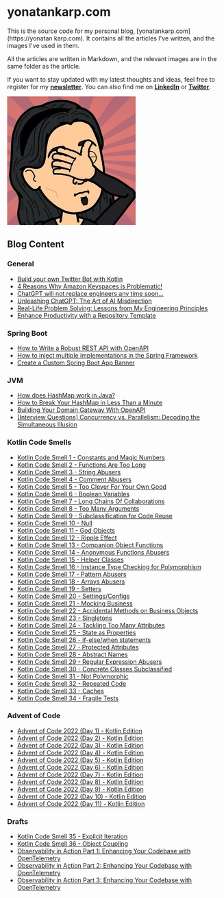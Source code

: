 # yonatankarp.com

This is the source code for my personal blog, [yonatankarp.com](https://yonatan
karp.com).
It contains all the articles I've written, and the images I've used in them.

All the articles are written in Markdown, and the relevant images are in the
same folder as the article.

If you want to stay updated with my latest thoughts and ideas, feel free to
register for my [**newsletter**](https://yonatankarp.com/newsletter). You can
also find me on [**LinkedIn**](https://www.linkedin.com/in/yonatankarp/) or
[**Twitter**](https://twitter.com/yonatan_karp).


![logo](logo.jpeg)

## Blog Content

### General

 - [Build your own Twitter Bot with Kotlin](001-build-your-own-twitter-bot-with-kotlin)
 - [4 Reasons Why Amazon Keyspaces is Problematic!](003-4-reasons-why-amazon-keyspaces-is-problematic.md)
 - [ChatGPT will not replace engineers any time soon...](032-chatgpt-will-not-replace-engineers-any-time-soon.md)
 - [Unleashing ChatGPT: The Art of AI Misdirection](037-unleashing-chatgpt-the-art-of-ai-misdirection.md)
 - [Real-Life Problem Solving: Lessons from My Engineering Principles](038-real-life-problem-solving-lessons-from-my-engineering-principles.md)
 - [Enhance Productivity with a Repository Template](041-enhance-productivity-with-a-repository-template.md)

### Spring Boot

- [How to Write a Robust REST API with OpenAPI](002-how-to-write-a-robust-rest-api-with-openapi.md)
- [How to inject multiple implementations in the Spring Framework](004-how-to-inject-multiple-implementations-in-the-spring-framework.md)
- [Create a Custom Spring Boot App Banner](011-create-a-custom-spring-boot-app-banner.md)

### JVM

- [How does HashMap work in Java?](008-how-does-hashmap-work-in-java.md)
- [How to Break Your HashMap in Less Than a Minute](014-how-to-break-your-hashmap-in-less-than-a-minute.md)
- [Building Your Domain Gateway With OpenAPI](025-building-your-domain-gateway-with-openapi.md)
- [[Interview Questions] Concurrency vs. Parallelism: Decoding the Simultaneous Illusion](040-interview-questions-concurrency-parallelism.md)

### Kotlin Code Smells

- [Kotlin Code Smell 1 - Constants and Magic Numbers](005-kotlin-code-smell-1-constants-and-magic-numbers.md)
- [Kotlin Code Smell 2 - Functions Are Too Long](006-kotlin-code-smell-2-functions-are-too-long.md)
- [Kotlin Code Smell 3 - String Abusers](010-kotlin-code-smell-3-string-abusers.md)
- [Kotlin Code Smell 4 - Comment Abusers](012-kotlin-code-smell-4-comment-abusers.md)
- [Kotlin Code Smell 5 - Too Clever For Your Own Good](013-kotlin-code-smell-5-too-clever-for-your-own-good.md)
- [Kotlin Code Smell 6 - Boolean Variables](017-kotlin-code-smell-6-boolean-variables.md)
- [Kotlin Code Smell 7 - Long Chains Of Collaborations](021-kotlin-code-smell-7-long-chains-of-collaborations.md)
- [Kotlin Code Smell 8 - Too Many Arguments](022-kotlin-code-smell-8-too-many-arguments.md)
- [Kotlin Code Smell 9 - Subclassification for Code Reuse](024-kotlin-code-smell-9-subclassification-for-code-reuse.md)
- [Kotlin Code Smell 10 - Null](026-kotlin-code-smells-10-null.md)
- [Kotlin Code Smell 11 - God Objects](027-kotlin-code-smell-11-god-objects.md)
- [Kotlin Code Smell 12 - Ripple Effect](028-kotlin-code-smell-12-ripple-effect.md)
- [Kotlin Code Smell 13 - Companion Object Functions](029-kotlin-code-smell-13-companion-object-functions.md)
- [Kotlin Code Smell 14 - Anonymous Functions Abusers](031-kotlin-code-smells-14-anonymous-functions-abusers.md)
- [Kotlin Code Smell 15 - Helper Classes](033-kotlin-code-smell-15-helper-classes.md)
- [Kotlin Code Smell 16 - Instance Type Checking for Polymorphism](036-kotlin-code-smell-16-instance-type-checking-for-polymorphism.md)
- [Kotlin Code Smell 17 - Pattern Abusers](039-kotlin-code-smell-17-pattern-abusers.md)
- [Kotlin Code Smell 18 - Arrays Abusers](042-kotlin-code-smell-18-arrays-abusers.md)
- [Kotlin Code Smell 19 - Setters](043-kotlin-code-smells-19-setters.md)
- [Kotlin Code Smell 20 - Settings/Configs](044-kotlin-code-smell-20-settingsconfigs.md)
- [Kotlin Code Smell 21 - Mocking Business](045-kotlin-code-smell-21-mocking-business.md)
- [Kotlin Code Smell 22 - Accidental Methods on Business Objects](046-kotlin-code-smell-22-accidental-methods-on-business-objects.md)
- [Kotlin Code Smell 23 - Singletons](047-kotlin-code-smell-23-singletons.md)
- [Kotlin Code Smell 24 - Tackling Too Many Attributes](048-kotlin-code-smell-24-tackling-too-many-attributes.md)
- [Kotlin Code Smell 25 - State as Properties](049-kotlin-code-smell-25-state-as-properties.md)
- [Kotlin Code Smell 26 - if-else/when statements](050-kotlin-code-smell-26-if-elsewhen-statements.md)
- [Kotlin Code Smell 27 - Protected Attributes](051-kotlin-code-smell-27-protected-attributes.md)
- [Kotlin Code Smell 28 - Abstract Names](052-kotlin-code-smell-28-abstract-names.md)
- [Kotlin Code Smell 29 - Regular Expression Abusers](053-kotlin-code-smell-28-abstract-names.md)
- [Kotlin Code Smell 30 - Concrete Classes Subclassified](054-kotlin-code-smell-30-concrete-classes-subclassified.md)
- [Kotlin Code Smell 31 - Not Polymorphic](055-kotlin-code-smell-31-not-polymorphic.md)
- [Kotlin Code Smell 32 - Repeated Code](056-kotlin-code-smell-32-repeated-code.md)
- [Kotlin Code Smell 33 - Caches](057-kotlin-code-smell-33-caches.md)
- [Kotlin Code Smell 34 - Fragile Tests](058-kotlin-code-smell-34-fragile-tests.md)

### Advent of Code
- [Advent of Code 2022 (Day 1) - Kotlin Edition](007-advent-of-code-2022-day-1-kotlin-edition.md)
- [Advent of Code 2022 (Day 2) - Kotlin Edition](009-advent-of-code-2022-day-2-kotlin-edition.md)
- [Advent of Code 2022 (Day 3) - Kotlin Edition](015-advent-of-code-2022-day-3-kotlin-edition.md)
- [Advent of Code 2022 (Day 4) - Kotlin Edition](016-advent-of-code-2022-day-4-kotlin-edition.md)
- [Advent of Code 2022 (Day 5) - Kotlin Edition](018-advent-of-code-2022-day-5-kotlin-edition.md)
- [Advent of Code 2022 (Day 6) - Kotlin Edition](019-advent-of-code-2022-day-6-kotlin-edition.md)
- [Advent of Code 2022 (Day 7) - Kotlin Edition](020-advent-of-code-2022-day-7-kotlin-edition.md)
- [Advent of Code 2022 (Day 8) - Kotlin Edition](023-advent-of-code-2022-day-8-kotlin-edition.md)
- [Advent of Code 2022 (Day 9) - Kotlin Edition](030-advent-of-code-2022-day-9-kotlin-edition.md)
- [Advent of Code 2022 (Day 10) - Kotlin Edition](034-advent-of-code-2022-day-10-kotlin-edition.md)
- [Advent of Code 2022 (Day 11) - Kotlin Edition](035-advent-of-code-2022-day-11-kotlin-edition.md)

### Drafts

- [Kotlin Code Smell 35 - Explicit Iteration](059-kotlin-code-smell-35-explicit-iteration.md)
- [Kotlin Code Smell 36 - Object Coupling](060-kotlin-code-smell-36-object-coupling.md)
- [Observability in Action Part 1: Enhancing Your Codebase with OpenTelemetry](061-observability-in-action-part-1.md)
- [Observability in Action Part 2: Enhancing Your Codebase with OpenTelemetry](062-observability-in-action-part-2.md)
- [Observability in Action Part 3: Enhancing Your Codebase with OpenTelemetry](063-observability-in-action-part-3.md)
